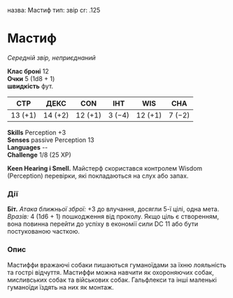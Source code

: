 назва: Мастиф тип: звір cr: .125

# Мастиф
_Середній звір, неприєднаний_

**Клас броні** 12    
**Очки** 5 (1d8 + 1)    
**швидкість** фут.

| СТР     | ДЕКС    | CON     | ІНТ    | WIS     | CHA    |
| ------- | ------- | ------- | ------ | ------- | ------ |
| 13 (+1) | 14 (+2) | 12 (+1) | 3 (−4) | 12 (+1) | 7 (−2) |

**Skills** Perception +3    
**Senses** passive Perception 13    
**Languages** --    
**Challenge** 1/8 (25 XP)

**Keen Hearing і Smell.** Майстерф скористався контролем Wisdom (Perception) перевірки, які покладаються на слух або запах.

### Дії
**Біт.** _Атака ближньої зброї:_ +3 до влучання, досягли 5-ї цілі, одна мета. _Вразів:_ 4 (1d6 + 1) пошкодження від проколу. Якщо ціль є створенням, вона повинна перейти до успіху в економії сили DC 11 або бути постукованою часткою.

### Опис
Мастиффи вражаючі собаки пишаються гуманоїдами за їхню лояльність та гострі відчуття. Мастиффи можна навчити як охороняючих собак, мисливських собак та військових собак. Гальфлекси та інші маленькі гуманоїди їздять на них як монтаж. 
